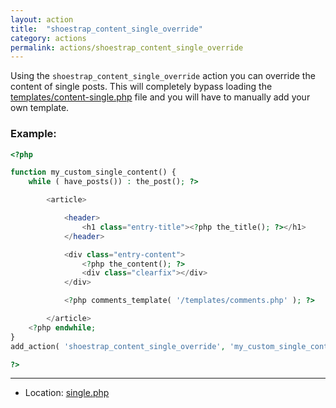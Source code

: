 ```yaml
---
layout: action
title:  "shoestrap_content_single_override"
category: actions
permalink: actions/shoestrap_content_single_override
---
```


Using the `shoestrap_content_single_override` action you can override the content of single posts.
This will completely bypass loading the [templates/content-single.php](https://github.com/shoestrap/shoestrap/blob/master/templates/content-single.php) file and you will have to manually add your own template.

### Example:

```php
<?php

function my_custom_single_content() {
	while ( have_posts()) : the_post(); ?>

		<article>

			<header>
				<h1 class="entry-title"><?php the_title(); ?></h1>
			</header>

			<div class="entry-content">
				<?php the_content(); ?>
				<div class="clearfix"></div>
			</div>

			<?php comments_template( '/templates/comments.php' ); ?>

		</article>
	<?php endwhile;
}
add_action( 'shoestrap_content_single_override', 'my_custom_single_content' );

?>
```

<hr>

* Location: [single.php](https://github.com/shoestrap/shoestrap/blob/master/single.php)